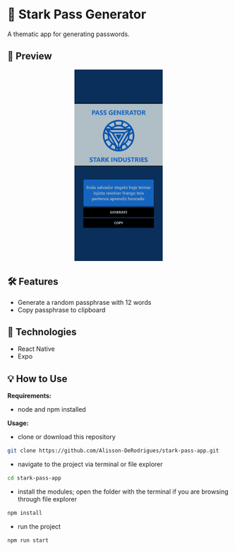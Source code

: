 # 🔑 Stark Pass Generator
A thematic app for generating passwords.

## 📱 Preview
<div align="center">
  <a href="#">
      <img src="https://github.com/Alisson-DeRodrigues/stark-pass-app/blob/main/assets/preview.png" width="200" alt="preview" />
  </a>
</div>

## 🛠️ Features
- Generate a random passphrase with 12 words
- Copy passphrase to clipboard

## 🚀 Technologies
- React Native
- Expo

## 💡 How to Use
**Requirements:**
- node and npm installed

**Usage:**
- clone or download this repository
```bash
git clone https://github.com/Alisson-DeRodrigues/stark-pass-app.git
```

- navigate to the project via terminal or file explorer
```bash
cd stark-pass-app
```

- install the modules; open the folder with the terminal if you are browsing through file explorer
```bash
npm install
```

- run the project
```bash
npm run start
```
